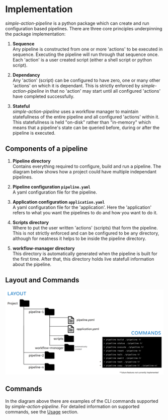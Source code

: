 # Implementation

*simple-action-pipeline* is a python package which can create and run configuration based pipelines. There are three core principles underpinning the package implementation:

1. **Sequence**  
Any pipeline is constructed from one or more 'actions' to be executed in sequence. Executing the pipeline will run through that sequence once. Each 'action' is a user created script (either a shell script or python script).

1. **Dependancy**  
Any 'action' (script) can be configured to have zero, one or many other 'actions' on which it is dependant. This is strictly enforced by *simple-action-pipeline* in that no 'action' may start until all configured 'actions' have completed successfully. 

1. **Stateful**  
*simple-action-pipeline* uses a workflow manager to maintain statefullness of the entire pipeline and all configured 'actions' within it. This statefullness is held "on-disk" rather than "in-memory" which means that a pipeline's state can be queried before, during or after the pipeline is executed.

## Components of a pipeline

1. **Pipeline directory**  
Contains everything required to configure, build and run a pipeline. The diagram below shows how a project could have multiple independant pipelines.  

1. **Pipeline configuration `pipeline.yaml`**  
A yaml configuration file for the pipeline.

1. **Application configuration `application.yaml`**  
A yaml configuration file for the 'application'. Here the 'application' refers to what you want the pipelines to do and how you want to do it.

1. **Scripts directory**  
Where to put the user written 'actions' (scripts) that form the pipeline. This is not strictly enforced and can be configured to be any directory, although for neatness it helps to be inside the pipeline directory.

1. **workflow-manager directory**  
This directory is automatically generated when the pipeline is built for the first time. After that, this directory holds live statefull information about the pipeline.


## Layout and Commands
![Operational PolarRoute Process](img/sap-layout.png)

## Commands
In the diagram above there are examples of the CLI commands supported by *simple-action-pipeline*. For detailed information on supported commands, see the [Usage](using.md) section.